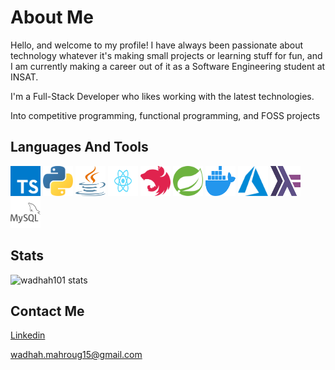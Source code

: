 # About Me

Hello, and welcome to my profile! I have always been passionate about technology whatever it's making small projects or learning stuff for fun, and I am currently making a career out of it as a Software Engineering student at INSAT.

I'm a Full-Stack Developer who likes working with the latest technologies.

Into competitive programming, functional programming, and FOSS projects

## Languages And Tools

<div stlye="display : flex ; gap : 0.5rem">
  <img src="icons/typescript.svg" alt="typescript" width="48" height="48" />
  <img src="icons/python.svg" alt="python" width="48" height="48" />
  <img src="icons/java.svg" alt="java" width="48" height="48" />
  <img src="icons/React.svg" alt="React" width="48" height="48" />
  <img src="icons/nestjs.svg" alt="nestjs" width="48" height="48" />
  <img src="icons/spring.svg" alt="spring" width="48" height="48" />
  <img src="icons/docker.svg" alt="docker" width="48" height="48" />
  <img src="icons/azure.svg" alt="azure" width="48" height="48" />
  <img src="icons/haskell.svg" alt="haskell" width="48" height="48" />
  <img src="icons/mysql.svg" alt="mysql" width="48" height="48" />
  <div />
</div>

## Stats

![wadhah101 stats](https://github-readme-stats.vercel.app/api?username=wadhah101&show_icons=true)

## Contact Me

[Linkedin](https://www.linkedin.com/in/wadhah-mahroug-392a40184/)

wadhah.mahroug15@gmail.com
